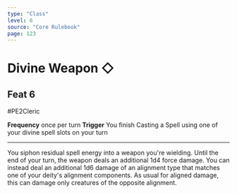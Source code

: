 ```yaml
---
type: "Class"
level: 6
source: "Core Rulebook"
page: 123
---
```

# Divine Weapon ◇
## Feat 6
#PE2Cleric

**Frequency** once per turn
**Trigger** You finish Casting a Spell using one of your divine spell slots on your turn

---
You siphon residual spell energy into a weapon you're wielding. Until the end of your turn, the weapon deals an additional 1d4 force damage. You can instead deal an additional 1d6 damage of an alignment type that matches one of your deity's alignment components. As usual for aligned damage, this can damage only creatures of the opposite alignment.
